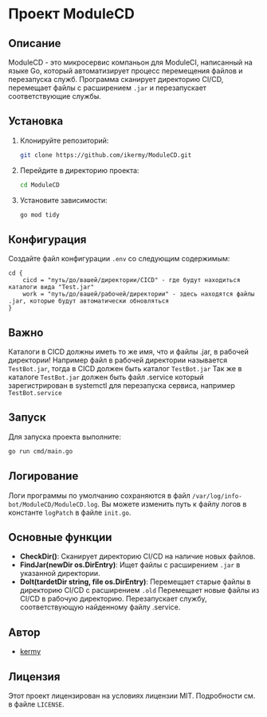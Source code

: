 # Проект ModuleCD

## Описание

ModuleCD - это микросервис компаньон для ModuleCI, написанный на языке Go, который автоматизирует процесс перемещения файлов и перезапуска служб. Программа сканирует директорию CI/CD, перемещает файлы с расширением `.jar` и перезапускает соответствующие службы.

## Установка

1. Клонируйте репозиторий:
    ```sh
    git clone https://github.com/ikermy/ModuleCD.git
    ```

2. Перейдите в директорию проекта:
    ```sh
    cd ModuleCD
    ```

3. Установите зависимости:
    ```sh
    go mod tidy
    ```

## Конфигурация

Создайте файл конфигурации `.env` со следующим содержимым:
```hcl
cd {
    cicd = "путь/до/вашей/директории/CICD" - где будут находиться каталоги вида "Test.jar"
    work = "путь/до/вашей/рабочей/директории" - здесь находятся файлы .jar, которые будут автоматически обновляться
}
```
## Важно
Каталоги в CICD должны иметь то же имя, что и файлы .jar, в рабочей директории! 
Например файл в рабочей директории называется `TestBot.jar`, тогда в CICD должен быть каталог `TestBot.jar`
Так же в каталоге `TestBot.jar` должен быть файл .service который зарегистрирован в systemctl для перезапуска сервиса, например `TestBot.service`

## Запуск

Для запуска проекта выполните:
```sh
go run cmd/main.go
```

## Логирование

Логи программы по умолчанию сохраняются в файл `/var/log/info-bot/ModuleCD/ModuleCD.log`. Вы можете изменить путь к файлу логов в константе `logPatch` в файле `init.go`.

## Основные функции

- **CheckDir()**: Сканирует директорию CI/CD на наличие новых файлов.
- **FindJar(newDir os.DirEntry)**: Ищет файлы с расширением `.jar` в указанной директории.
- **DoIt(tardetDir string, file os.DirEntry)**: Перемещает старые файлы в директорию CI/CD с расширением `.old` Перемещает новые файлы из CI/CD в рабочую директорию. Перезапускает службу, соответствующую найденному файлу .service.

## Автор

- [kermy](https://github.com/ikermy)

## Лицензия

Этот проект лицензирован на условиях лицензии MIT. Подробности см. в файле `LICENSE`.